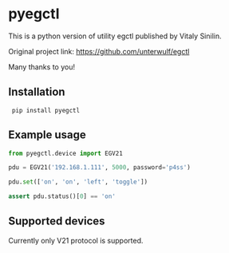 # pyegctl

This is a python version of utility egctl published by Vitaly Sinilin.

Original project link: https://github.com/unterwulf/egctl

Many thanks to you!

## Installation

```
 pip install pyegctl
```

## Example usage

```python
from pyegctl.device import EGV21

pdu = EGV21('192.168.1.111', 5000, password='p4ss')

pdu.set(['on', 'on', 'left', 'toggle'])

assert pdu.status()[0] == 'on'

```

## Supported devices

Currently only V21 protocol is supported. 